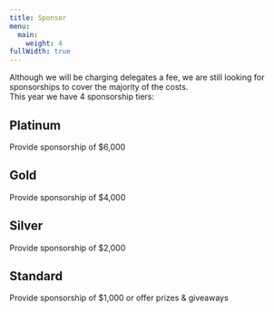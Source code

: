 ```yaml
---
title: Sponsor
menu:
  main:
    weight: 4
fullWidth: true
---
```

Although we will be charging delegates a fee, we are still looking for sponsorships to cover the majority of the costs.  
This year we have 4 sponsorship tiers:

<div class="sponsor equal-heights">
  <div class="col">  
    <h2>Platinum</h2>
    <p>Provide sponsorship of $6,000</p>
  </div>
  <div class="col">
    <h2>Gold</h2>
    <p>Provide sponsorship of $4,000</p>
  </div>
  <div class="col">
    <h2>Silver</h2>
    <p>Provide sponsorship of $2,000</p>
  </div>
  <div class="col">
    <h2>Standard</h2>
    <p>Provide sponsorship of $1,000 or offer prizes & giveaways</p>
  </div>
</div>
